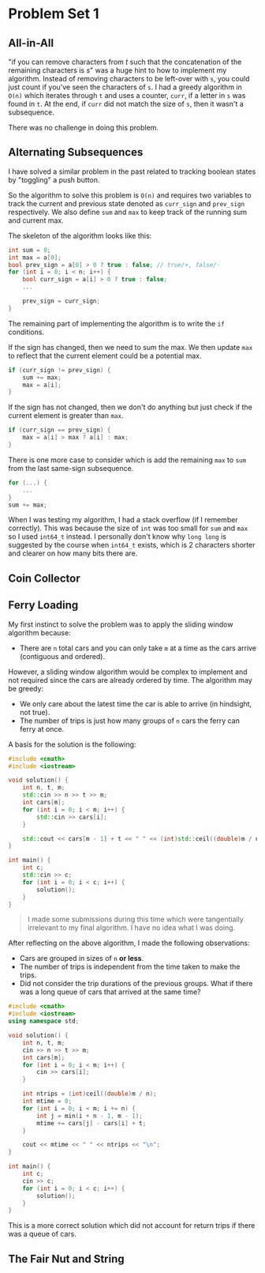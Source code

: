 # Problem Set 1

## All-in-All

"if you can remove characters from *t* such that the concatenation of the remaining characters is *s*" was a huge hint to how to implement my algorithm. Instead of removing characters to be left-over with `s`, you could just count if you've seen the characters of `s`. I had a greedy algorithm in `O(n)` which iterates through `t` and uses a counter, `curr`, if a letter in `s` was found in `t`. At the end, if `curr` did not match the size of `s`, then it wasn't a subsequence.

There was no challenge in doing this problem.

## Alternating Subsequences

I have solved a similar problem in the past related to tracking boolean states by "toggling" a push button.

So the algorithm to solve this problem is `O(n)` and requires two variables to track the current and previous state denoted as `curr_sign` and `prev_sign` respectively. We also define `sum` and `max` to keep track of the running sum and current max.

The skeleton of the algorithm looks like this:
```cpp
int sum = 0;
int max = a[0];
bool prev_sign = a[0] > 0 ? true : false; // true/+, false/-
for (int i = 0; i < n; i++) {
    bool curr_sign = a[i] > 0 ? true : false;
    ...

    prev_sign = curr_sign;
}
```

The remaining part of implementing the algorithm is to write the `if` conditions.

If the sign has changed, then we need to sum the max. We then update `max` to reflect that the current element could be a potential max.
```cpp
if (curr_sign != prev_sign) {
    sum += max;
    max = a[i];
}
```

If the sign has not changed, then we don't do anything but just check if the current element is greater than `max`.
```cpp
if (curr_sign == prev_sign) {
    max = a[i] > max ? a[i] : max;
}
```

There is one more case to consider which is add the remaining `max` to `sum` from the last same-sign subsequence.
```cpp
for (...) {
    ...
}
sum += max;
```

When I was testing my algorithm, I had a stack overflow (if I remember correctly). This was because the size of `int` was too small for `sum` and `max` so I used `int64_t` instead. I personally don't know why `long long` is suggested by the course when `int64_t` exists, which is 2 characters shorter and clearer on how many bits there are.

## Coin Collector

## Ferry Loading

My first instinct to solve the problem was to apply the sliding window algorithm because:
- There are `n` total cars and you can only take `m` at a time as the cars arrive (contiguous and ordered).

However, a sliding window algorithm would be complex to implement and not required since the cars are already ordered by time. The algorithm may be greedy:
- We only care about the latest time the car is able to arrive (in hindsight, not true).
- The number of trips is just how many groups of `n` cars the ferry can ferry at once.

A basis for the solution is the following:
```cpp
#include <cmath>
#include <iostream>

void solution() {
    int n, t, m;
    std::cin >> n >> t >> m;
    int cars[m];
    for (int i = 0; i < m; i++) {
        std::cin >> cars[i];
    }

    std::cout << cars[m - 1] + t << " " << (int)std::ceil((double)m / n) << "\n";
}

int main() {
    int c;
    std::cin >> c;
    for (int i = 0; i < c; i++) {
        solution();
    }
}
```

> I made some submissions during this time which were tangentially irrelevant to my final algorithm. I have no idea what I was doing.

After reflecting on the above algorithm, I made the following observations:
- Cars are grouped in sizes of `n` **or less**.
- The number of trips is independent from the time taken to make the trips.
- Did not consider the trip durations of the previous groups. What if there was a long queue of cars that arrived at the same time?

```cpp
#include <cmath>
#include <iostream>
using namespace std;

void solution() {
    int n, t, m;
    cin >> n >> t >> m;
    int cars[m];
    for (int i = 0; i < m; i++) {
        cin >> cars[i];
    }

    int ntrips = (int)ceil((double)m / n);
    int mtime = 0;
    for (int i = 0; i < m; i += n) {
        int j = min(i + n - 1, m - 1);
        mtime += cars[j] - cars[i] + t;
    }

    cout << mtime << " " << ntrips << "\n";
}

int main() {
    int c;
    cin >> c;
    for (int i = 0; i < c; i++) {
        solution();
    }
}
```

This is a more correct solution which did not account for return trips if there was a queue of cars.

## The Fair Nut and String
